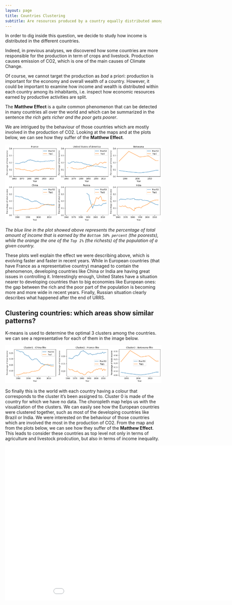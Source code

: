 ```yaml
---
layout: page
title: Countries Clustering
subtitle: Are resources produced by a country equally distributed among citizens?
---
```


In order to dig inside this question, we decide to study how income is distributed in the different countries.

Indeed, in previous analyses, we discovered how some countries are more responsible for the production in term of crops and livestock. Production causes emission of CO2, which is one of the main causes of Climate Change. 

Of course, we cannot target the production as *bad* a priori: production is important for the economy and overall wealth of a country. However, it could be important to examine how income and wealth is distributed within each country among its inhabitants, i.e. inspect how economic resources earned by productive activities are split.

The **Matthew Effect** is a quite common phenomenon that can be detected in many countries all over the world and which can be summarized in the sentence *the rich gets richer and the poor gets poorer*.


We are intrigued by the behaviour of those countries which are mostly involved in the production of CO2. Looking at the maps and at the plots below, we can see how they suffer of the **Matthew Effect**.


![](plots/time_series.png)

*The blue line in the plot showed above represents the percentage of total amount of income that is earned by the `Bottom 50% percent` (the poorests), while the orange  the one of the `Top 1%` (the richests) of the population of a given country.*

These plots well explain the effect we were describing above, which is evolving faster and faster in recent years. While in European countries (that have France as a representative country) managed to contain the phenomenon, developing countries like China or India are having great issues in controlling it. Interestingly enough, United States have a situation nearer to developing countries than to big economies like European ones: the gap between the rich and the poor part of the population is becoming more and more wide in recent years. Finally, Russian situation clearly describes what happened after the end of URRS.

## Clustering countries: which areas show similar patterns?

K-means is used to determine the optimal 3 clusters among the countries. we can see a representative for each of them in the image below.

![](plots/time_series2.png)

So finally this is the world with each country having a colour that corresponds to the cluster it’s been assigned to. Cluster 0 is made of the country for which we have no data.
The choropleth map helps us with the visualization of the clusters. We can easily see how the European countries were clustered together, such as most of the developing countries like Brazil or India.
We were interested on the behaviour of those countries which are involved the most in the production of CO2. From the map and from the plots below, we can see how they suffer of the **Matthew Effect**.
This leads to consider these countries as top level not only in terms of agriculture and livestock prodcution, but also in terms of income inequality.



<div class="iframe-container">
    <iframe id="graph" src="country_clustering.html" width="1000" height="500"  frameborder="0">
</div>
  